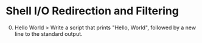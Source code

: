 # Shell I/O Redirection and Filtering
0. Hello World > Write a script that prints "Hello, World", followed by a new line to the standard output.
